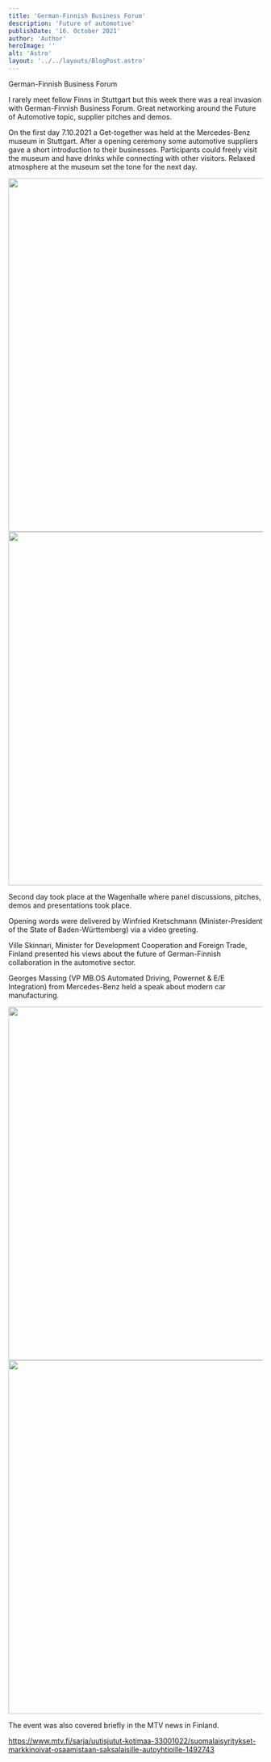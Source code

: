 ```yaml
---
title: 'German-Finnish Business Forum' 
description: 'Future of automotive' 
publishDate: '16. October 2021' 
author: 'Author' 
heroImage: '' 
alt: 'Astro' 
layout: '../../layouts/BlogPost.astro'
---
```


German-Finnish Business Forum

I rarely meet fellow Finns in Stuttgart but this week there was a real invasion with German-Finnish Business Forum. Great networking around the Future of Automotive topic, supplier pitches and demos.

On the first day 7.10.2021 a Get-together was held at the Mercedes-Benz museum in Stuttgart. After a opening ceremony some automotive suppliers gave a short introduction to their businesses. Participants could freely visit the museum and have drinks while connecting with other visitors. Relaxed atmosphere at the museum set the tone for the next day.


<img src="/blog/german-finnish-business-forum/image4.jpg" width="700" />

<img src="/blog/german-finnish-business-forum/image3.jpg" width="700" />


Second day took place at the Wagenhalle where panel discussions, pitches, demos and presentations took place.

Opening words were delivered by Winfried Kretschmann (Minister-President of the State of Baden-Württemberg) via a video greeting.

Ville Skinnari, Minister for Development Cooperation and Foreign Trade, Finland presented his views about the future of German-Finnish collaboration in the automotive sector.

Georges Massing (VP MB.OS Automated Driving, Powernet & E/E Integration) from Mercedes-Benz held a speak about modern car manufacturing.


<img src="/blog/german-finnish-business-forum/image1.jpg" width="700" />
<img src="/blog/german-finnish-business-forum/image2.jpg" width="700" />

The event was also covered briefly in the MTV news in Finland.

https://www.mtv.fi/sarja/uutisjutut-kotimaa-33001022/suomalaisyritykset-markkinoivat-osaamistaan-saksalaisille-autoyhtioille-1492743
